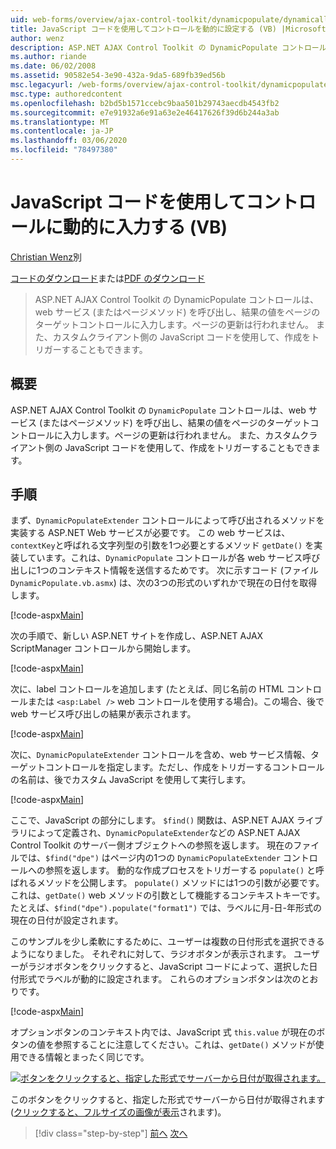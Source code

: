```yaml
---
uid: web-forms/overview/ajax-control-toolkit/dynamicpopulate/dynamically-populating-a-control-using-javascript-code-vb
title: JavaScript コードを使用してコントロールを動的に設定する (VB) |Microsoft Docs
author: wenz
description: ASP.NET AJAX Control Toolkit の DynamicPopulate コントロールは、web サービス (またはページメソッド) を呼び出し、結果の値を t... のターゲットコントロールに入力します。
ms.author: riande
ms.date: 06/02/2008
ms.assetid: 90582e54-3e90-432a-9da5-689fb39ed56b
msc.legacyurl: /web-forms/overview/ajax-control-toolkit/dynamicpopulate/dynamically-populating-a-control-using-javascript-code-vb
msc.type: authoredcontent
ms.openlocfilehash: b2bd5b1571ccebc9baa501b29743aecdb4543fb2
ms.sourcegitcommit: e7e91932a6e91a63e2e46417626f39d6b244a3ab
ms.translationtype: MT
ms.contentlocale: ja-JP
ms.lasthandoff: 03/06/2020
ms.locfileid: "78497380"
---
```

# <a name="dynamically-populating-a-control-using-javascript-code-vb"></a>JavaScript コードを使用してコントロールに動的に入力する (VB)

[Christian Wenz](https://github.com/wenz)別

[コードのダウンロード](https://download.microsoft.com/download/d/8/f/d8f2f6f9-1b7c-46ad-9252-e1fc81bdea3e/dynamicpopulate1.vb.zip)または[PDF のダウンロード](https://download.microsoft.com/download/b/6/a/b6ae89ee-df69-4c87-9bfb-ad1eb2b23373/dynamicpopulate1VB.pdf)

> ASP.NET AJAX Control Toolkit の DynamicPopulate コントロールは、web サービス (またはページメソッド) を呼び出し、結果の値をページのターゲットコントロールに入力します。ページの更新は行われません。 また、カスタムクライアント側の JavaScript コードを使用して、作成をトリガーすることもできます。

## <a name="overview"></a>概要

ASP.NET AJAX Control Toolkit の `DynamicPopulate` コントロールは、web サービス (またはページメソッド) を呼び出し、結果の値をページのターゲットコントロールに入力します。ページの更新は行われません。 また、カスタムクライアント側の JavaScript コードを使用して、作成をトリガーすることもできます。

## <a name="steps"></a>手順

まず、`DynamicPopulateExtender` コントロールによって呼び出されるメソッドを実装する ASP.NET Web サービスが必要です。 この web サービスは、`contextKey`と呼ばれる文字列型の引数を1つ必要とするメソッド `getDate()` を実装しています。これは、`DynamicPopulate` コントロールが各 web サービス呼び出しに1つのコンテキスト情報を送信するためです。 次に示すコード (ファイル `DynamicPopulate.vb.asmx`) は、次の3つの形式のいずれかで現在の日付を取得します。

[!code-aspx[Main](dynamically-populating-a-control-using-javascript-code-vb/samples/sample1.aspx)]

次の手順で、新しい ASP.NET サイトを作成し、ASP.NET AJAX ScriptManager コントロールから開始します。

[!code-aspx[Main](dynamically-populating-a-control-using-javascript-code-vb/samples/sample2.aspx)]

次に、label コントロールを追加します (たとえば、同じ名前の HTML コントロールまたは `<asp:Label />` web コントロールを使用する場合)。この場合、後で web サービス呼び出しの結果が表示されます。

[!code-aspx[Main](dynamically-populating-a-control-using-javascript-code-vb/samples/sample3.aspx)]

次に、`DynamicPopulateExtender` コントロールを含め、web サービス情報、ターゲットコントロールを指定します。ただし、作成をトリガーするコントロールの名前は、後でカスタム JavaScript を使用して実行します。

[!code-aspx[Main](dynamically-populating-a-control-using-javascript-code-vb/samples/sample4.aspx)]

ここで、JavaScript の部分にします。 `$find()` 関数は、ASP.NET AJAX ライブラリによって定義され、`DynamicPopulateExtender`などの ASP.NET AJAX Control Toolkit のサーバー側オブジェクトへの参照を返します。 現在のファイルでは、`$find("dpe")` はページ内の1つの `DynamicPopulateExtender` コントロールへの参照を返します。 動的な作成プロセスをトリガーする `populate()` と呼ばれるメソッドを公開します。 `populate()` メソッドには1つの引数が必要です。これは、`getDate()` web メソッドの引数として機能するコンテキストキーです。 たとえば、`$find("dpe").populate("format1")` では、ラベルに月-日-年形式の現在の日付が設定されます。

このサンプルを少し柔軟にするために、ユーザーは複数の日付形式を選択できるようになりました。 それぞれに対して、ラジオボタンが表示されます。 ユーザーがラジオボタンをクリックすると、JavaScript コードによって、選択した日付形式でラベルが動的に設定されます。 これらのオプションボタンは次のとおりです。

[!code-aspx[Main](dynamically-populating-a-control-using-javascript-code-vb/samples/sample5.aspx)]

オプションボタンのコンテキスト内では、JavaScript 式 `this.value` が現在のボタンの値を参照することに注意してください。これは、`getDate()` メソッドが使用できる情報とまったく同じです。

[![ボタンをクリックすると、指定した形式でサーバーから日付が取得されます。](dynamically-populating-a-control-using-javascript-code-vb/_static/image2.png)](dynamically-populating-a-control-using-javascript-code-vb/_static/image1.png)

このボタンをクリックすると、指定した形式でサーバーから日付が取得されます ([クリックすると、フルサイズの画像が表示](dynamically-populating-a-control-using-javascript-code-vb/_static/image3.png)されます)。

> [!div class="step-by-step"]
> [前へ](dynamically-populating-a-control-vb.md)
> [次へ](using-dynamicpopulate-with-a-user-control-and-javascript-vb.md)
